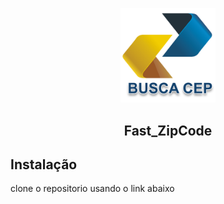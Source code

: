 <p align="center">
    <img src="https://github.com/JohnnyDev2001/fast_zipcode/blob/main/image/ceplogo.png?raw=true" width="30%">
</p>
<h2 align="center" color="green">Fast_ZipCode</h2>


## Instalação

clone o repositorio usando o link abaixo
